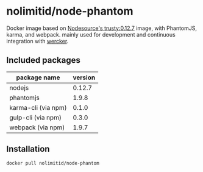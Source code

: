 # nolimitid/node-phantom

Docker image based on [Nodesource's trusty:0.12.7](https://github.com/nodesource/docker-node) image, with PhantomJS, karma, and webpack. mainly used for development and continuous integration with [wercker](http://wercker.com).

## Included packages

|package name         | version|
|---------------------|--------|
|nodejs               |0.12.7  |
|phantomjs            |1.9.8   |
|karma-cli (via npm)  |0.1.0   |
|gulp-cli (via npm)   |0.3.0   |
|webpack (via npm)    |1.9.7   |

## Installation

`docker pull nolimitid/node-phantom`
